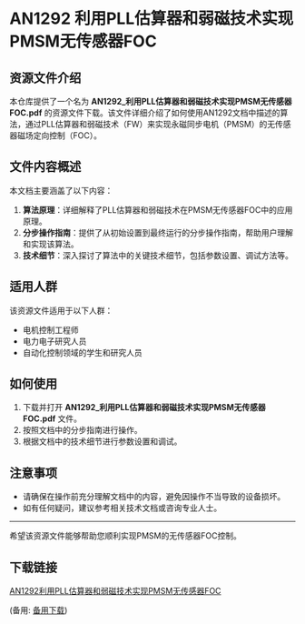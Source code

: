 # AN1292 利用PLL估算器和弱磁技术实现PMSM无传感器FOC

## 资源文件介绍

本仓库提供了一个名为 **AN1292_利用PLL估算器和弱磁技术实现PMSM无传感器FOC.pdf** 的资源文件下载。该文件详细介绍了如何使用AN1292文档中描述的算法，通过PLL估算器和弱磁技术（FW）来实现永磁同步电机（PMSM）的无传感器磁场定向控制（FOC）。

## 文件内容概述

本文档主要涵盖了以下内容：

1. **算法原理**：详细解释了PLL估算器和弱磁技术在PMSM无传感器FOC中的应用原理。
2. **分步操作指南**：提供了从初始设置到最终运行的分步操作指南，帮助用户理解和实现该算法。
3. **技术细节**：深入探讨了算法中的关键技术细节，包括参数设置、调试方法等。

## 适用人群

该资源文件适用于以下人群：

- 电机控制工程师
- 电力电子研究人员
- 自动化控制领域的学生和研究人员

## 如何使用

1. 下载并打开 **AN1292_利用PLL估算器和弱磁技术实现PMSM无传感器FOC.pdf** 文件。
2. 按照文档中的分步指南进行操作。
3. 根据文档中的技术细节进行参数设置和调试。

## 注意事项

- 请确保在操作前充分理解文档中的内容，避免因操作不当导致的设备损坏。
- 如有任何疑问，建议参考相关技术文档或咨询专业人士。

---

希望该资源文件能够帮助您顺利实现PMSM的无传感器FOC控制。

## 下载链接
[AN1292利用PLL估算器和弱磁技术实现PMSM无传感器FOC](https://pan.quark.cn/s/5ed23720ec63) 

(备用: [备用下载](https://pan.baidu.com/s/1K75TS_dMUTOujwQatmZaJQ?pwd=1234))
